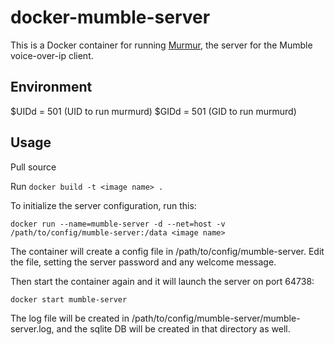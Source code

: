 docker-mumble-server
====================

This is a Docker container for running [Murmur](http://wiki.mumble.info/wiki/Main_Page), the server for the Mumble voice-over-ip client.

Environment
-----------

$UIDd = 501 (UID to run murmurd)
$GIDd = 501 (GID to run murmurd)

Usage
-----
Pull source

Run
`docker build -t <image name> .`

To initialize the server configuration, run this:

`docker run --name=mumble-server -d --net=host -v /path/to/config/mumble-server:/data <image name>`

The container will create a config file in /path/to/config/mumble-server. Edit the file, setting the server password and any welcome message.

Then start the container again and it will launch the server on port 64738:

`docker start mumble-server`

The log file will be created in /path/to/config/mumble-server/mumble-server.log, and the sqlite DB will be created in that directory as well.
